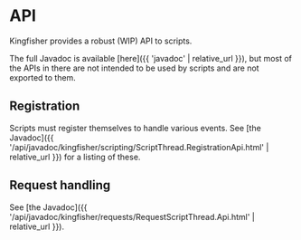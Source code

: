 ---
---

# API

Kingfisher provides a robust (WIP) API to scripts.

The full Javadoc is available [here]({{ 'javadoc' | relative_url }}), but most of the APIs in there are not intended to be used by scripts and are not exported to them.

## Registration

Scripts must register themselves to handle various events. See [the Javadoc]({{ '/api/javadoc/kingfisher/scripting/ScriptThread.RegistrationApi.html' | relative_url }}) for a listing of these.

## Request handling

See [the Javadoc]({{ '/api/javadoc/kingfisher/requests/RequestScriptThread.Api.html' | relative_url }}).
